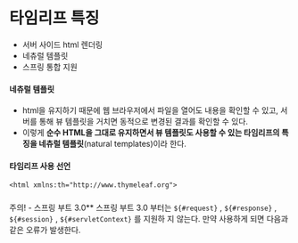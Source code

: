 # 타임리프 특징
- 서버 사이드 html 렌더링
- 네츄럴 템플릿
- 스프링 통합 지원

#### 네츄럴 템플릿
- html을 유지하기 때문에 웹 브라우저에서 파일을 열어도 내용을 확인할 수 있고, 서버를 통해 뷰 템플릿을 거치면 동적으로 변경된 결과를 확인할 수 있다.
- 이렇게 **순수 HTML을 그대로 유지하면서 뷰 템플릿도 사용할 수 있는 타임리프의 특징을 네츄럴 템플릿**(natural templates)이라 한다.

#### 타임리프 사용 선언
`<html xmlns:th="http://www.thymeleaf.org">`

###
주의! - 스프링 부트 3.0**
스프링 부트 3.0 부터는 `${#request}` , `${#response}` , `${#session}` , `${#servletContext}` 를 지원하
지 않는다. 만약 사용하게 되면 다음과 같은 오류가 발생한다.


